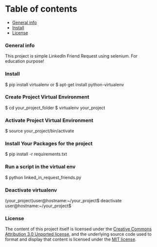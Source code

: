 # Table of contents
* [General info](#general-info)
* [Install](#install)
* [License](#license)
### General info
This project is simple LinkedIn Friend Request using selenium. For education purpose!
	
### Install
$ pip install virtualenv
or
$ apt-get install python-virtualenv

### Create Project Virtual Environment
$ cd your_project_folder
$ virtualenv your_project

### Activate Project Virtual Environment
$ source your_project/bin/activate

### Install Your Packages for the project
$ pip install -r requirements.txt

### Run a script in the virtual env
$ python linked_in_request_friends.py

### Deactivate virtualenv
(your_project)user@hostname:~/your_project$ deactivate
user@hostname:~/your_project$

### License
The content of this project itself is licensed under the [Creative Commons Attribution 3.0 Unported license](https://creativecommons.org/licenses/by/3.0/), and the underlying source code used to format and display that content is licensed under the [MIT license](License.md).